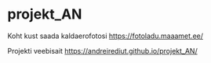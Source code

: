 # projekt_AN

Koht kust saada kaldaerofotosi  <https://fotoladu.maaamet.ee/>

Projekti veebisait  <https://andreirediut.github.io/projekt_AN/>
